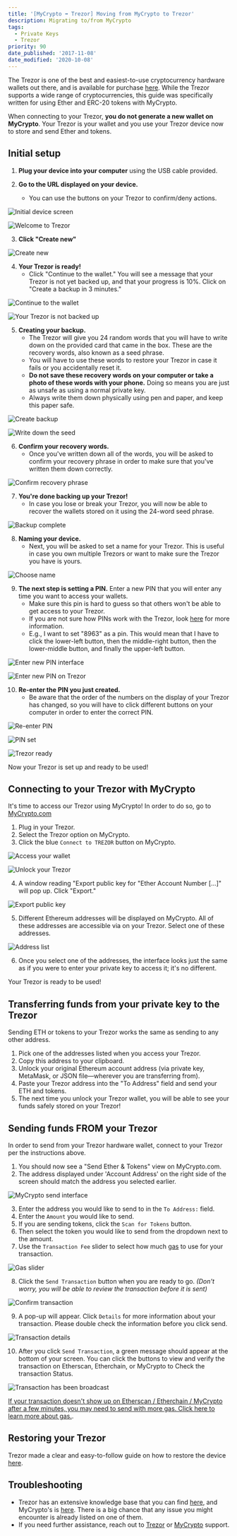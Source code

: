 ```yaml
---
title: '[MyCrypto ➡ Trezor] Moving from MyCrypto to Trezor'
description: Migrating to/from MyCrypto
tags:
  - Private Keys
  - Trezor
priority: 90
date_published: '2017-11-08'
date_modified: '2020-10-08'
---
```


The Trezor is one of the best and easiest-to-use cryptocurrency hardware wallets out there, and is available for purchase [here](https://shop.trezor.io/?offer_id=10&aff_id=1735). While the Trezor supports a wide range of cryptocurrencies, this guide was specifically written for using Ether and ERC-20 tokens with MyCrypto.

When connecting to your Trezor, **you do not generate a new wallet on MyCrypto**. Your Trezor is your wallet and you use your Trezor device now to store and send Ether and tokens.

## Initial setup

1. **Plug your device into your computer** using the USB cable provided.

2. **Go to the URL displayed on your device.**
   - You can use the buttons on your Trezor to confirm/deny actions.

![Initial device screen](../../assets/how-to/migrating/moving-from-mycrypto-to-trezor/device-initial-screen.jpg)

![Welcome to Trezor](../../assets/how-to/migrating/moving-from-mycrypto-to-trezor/welcome-to-trezor.png)

3. **Click "Create new"**

![Create new](../../assets/how-to/migrating/moving-from-mycrypto-to-trezor/create-new.png)

4. **Your Trezor is ready!**
   - Click "Continue to the wallet." You will see a message that your Trezor is not yet backed up, and that your progress is 10%. Click on "Create a backup in 3 minutes."

![Continue to the wallet](../../assets/how-to/migrating/moving-from-mycrypto-to-trezor/continue-to-wallet.png)

![Your Trezor is not backed up](../../assets/how-to/migrating/moving-from-mycrypto-to-trezor/not-backed-up.png)

5. **Creating your backup.**
   - The Trezor will give you 24 random words that you will have to write down on the provided card that came in the box. These are the recovery words, also known as a seed phrase.
   - You will have to use these words to restore your Trezor in case it fails or you accidentally reset it.
   - **Do not save these recovery words on your computer or take a photo of these words with your phone.** Doing so means you are just as unsafe as using a normal private key.
   - Always write them down physically using pen and paper, and keep this paper safe.

![Create backup](../../assets/how-to/migrating/moving-from-mycrypto-to-trezor/create-backup.png)

![Write down the seed](../../assets/how-to/migrating/moving-from-mycrypto-to-trezor/write-down-seed.jpg)

6. **Confirm your recovery words.**
   - Once you've written down all of the words, you will be asked to confirm your recovery phrase in order to make sure that you've written them down correctly.

![Confirm recovery phrase](../../assets/how-to/migrating/moving-from-mycrypto-to-trezor/confirm-recovery-phrase.png)

7. **You're done backing up your Trezor!**
   - In case you lose or break your Trezor, you will now be able to recover the wallets stored on it using the 24-word seed phrase.

![Backup complete](../../assets/how-to/migrating/moving-from-mycrypto-to-trezor/backup-complete.png)

8. **Naming your device.**
   - Next, you will be asked to set a name for your Trezor. This is useful in case you own multiple Trezors or want to make sure the Trezor you have is yours.

![Choose name](../../assets/how-to/migrating/moving-from-mycrypto-to-trezor/choose-name.png)

9. **The next step is setting a PIN.** Enter a new PIN that you will enter any time you want to access your wallets.
   - Make sure this pin is hard to guess so that others won't be able to get access to your Trezor.
   - If you are not sure how PINs work with the Trezor, look [here](https://wiki.trezor.io/User_manual:Entering_your_PIN) for more information.
   - E.g., I want to set "8963" as a pin. This would mean that I have to click the lower-left button, then the middle-right button, then the lower-middle button, and finally the upper-left button.

![Enter new PIN interface](../../assets/how-to/migrating/moving-from-mycrypto-to-trezor/enter-new-pin-interface.png)

![Enter new PIN on Trezor](../../assets/how-to/migrating/moving-from-mycrypto-to-trezor/enter-new-pin-device.jpg)

10. **Re-enter the PIN you just created.**
    - Be aware that the order of the numbers on the display of your Trezor has changed, so you will have to click different buttons on your computer in order to enter the correct PIN.

![Re-enter PIN](../../assets/how-to/migrating/moving-from-mycrypto-to-trezor/re-enter-pin.jpg)

![PIN set](../../assets/how-to/migrating/moving-from-mycrypto-to-trezor/pin-set.png)

![Trezor ready](../../assets/how-to/migrating/moving-from-mycrypto-to-trezor/trezor-ready.png)

Now your Trezor is set up and ready to be used!

## Connecting to your Trezor with MyCrypto

It's time to access our Trezor using MyCrypto! In order to do so, go to [MyCrypto.com](https://mycrypto.com/)

1. Plug in your Trezor.
2. Select the Trezor option on MyCrypto.
3. Click the blue `Connect to TREZOR` button on MyCrypto.

![Access your wallet](../../assets/how-to/migrating/moving-from-mycrypto-to-trezor/access-your-wallet.png)

![Unlock your Trezor](../../assets/how-to/migrating/moving-from-mycrypto-to-trezor/unlock-your-trezor.png)

4. A window reading "Export public key for "Ether Account Number [...]" will pop up. Click "Export."

![Export public key](../../assets/how-to/migrating/moving-from-mycrypto-to-trezor/export-public-key.png)

5. Different Ethereum addresses will be displayed on MyCrypto. All of these addresses are accessible via on your Trezor. Select one of these addresses.

![Address list](../../assets/how-to/migrating/moving-from-mycrypto-to-trezor/address-list.png)

6. Once you select one of the addresses, the interface looks just the same as if you were to enter your private key to access it; it's no different.

Your Trezor is ready to be used!

## Transferring funds from your private key to the Trezor

Sending ETH or tokens to your Trezor works the same as sending to any other address.

1. Pick one of the addresses listed when you access your Trezor.
2. Copy this address to your clipboard.
3. Unlock your original Ethereum account address (via private key, MetaMask, or JSON file—wherever you are transferring from).
4. Paste your Trezor address into the "To Address" field and send your ETH and tokens.
5. The next time you unlock your Trezor wallet, you will be able to see your funds safely stored on your Trezor!

## Sending funds FROM your Trezor

In order to send from your Trezor hardware wallet, connect to your Trezor per the instructions above.

1. You should now see a "Send Ether & Tokens" view on MyCrypto.com.
2. The address displayed under 'Account Address' on the right side of the screen should match the address you selected earlier.

![MyCrypto send interface](../../assets/how-to/migrating/moving-from-mycrypto-to-trezor/send-interface.png)

3. Enter the address you would like to send to in the `To Address:` field.
4. Enter the `Amount` you would like to send.
5. If you are sending tokens, click the `Scan for Tokens` button.
6. Then select the token you would like to send from the dropdown next to the amount.
7. Use the `Transaction Fee` slider to select how much [gas](/general-knowledge/ethereum-blockchain/what-is-gas) to use for your transaction.

![Gas slider](../../assets/how-to/migrating/moving-from-mycrypto-to-trezor/gas-slider.png)

8. Click the `Send Transaction` button when you are ready to go. _(Don't worry, you will be able to review the transaction before it is sent)_

![Confirm transaction](../../assets/how-to/migrating/moving-from-mycrypto-to-trezor/confirm-transaction.png)

9. A pop-up will appear. Click `Details` for more information about your transaction. Please double check the information before you click send.

![Transaction details](../../assets/how-to/migrating/moving-from-mycrypto-to-trezor/transaction-details.png)

10. After you click `Send Transaction`, a green message should appear at the bottom of your screen. You can click the buttons to view and verify the transaction on Etherscan, Etherchain, or MyCrypto to Check the transaction Status.

![Transaction has been broadcast](../../assets/how-to/migrating/moving-from-mycrypto-to-trezor/tx-has-been-broadcast.png)

[If your transaction doesn't show up on Etherscan / Etherchain / MyCrypto after a few minutes, you may need to send with more gas. Click here to learn more about gas.](/general-knowledge/ethereum-blockchain/what-is-gas).

## Restoring your Trezor

Trezor made a clear and easy-to-follow guide on how to restore the device [here](https://doc.satoshilabs.com/trezor-user/recovery.html).

## Troubleshooting

- Trezor has an extensive knowledge base that you can find [here](https://trezor.io/support/), and MyCrypto's is [here](/). There is a big chance that any issue you might encounter is already listed on one of them.
- If you need further assistance, reach out to [Trezor](https://trezor.io/support/technical/issue/) or [MyCrypto](/contact-us/) support.
